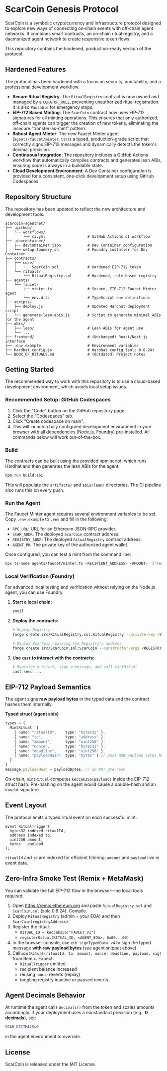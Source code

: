 # ScarCoin Genesis Protocol

ScarCoin is a symbolic cryptocurrency and infrastructure protocol designed to explore new ways of connecting on‑chain events with off‑chain agent networks. It combines smart contracts, an on‑chain ritual registry, and a daemonized agent network to create responsive token flows.

This repository contains the hardened, production-ready version of the protocol.

## Hardened Features

The protocol has been hardened with a focus on security, auditability, and a professional development workflow.

- **Secure Ritual Registry**: The `RitualRegistry` contract is now owned and managed by a `CURATOR_ROLE`, preventing unauthorized ritual registration. It is also `Pausable` for emergency stops.
- **EIP-712 Based Minting**: The `ScarCoin` contract now uses EIP-712 signatures for all minting operations. This ensures that only authorized, off-chain agents can trigger the creation of new tokens, eliminating the insecure "transfer-as-mint" pattern.
- **Robust Agent Minter**: The new Faucet Minter agent (`agents/faucet/minter.ts`) is a typed, production-grade script that correctly signs EIP-712 messages and dynamically detects the token's decimal precision.
- **Continuous Integration**: The repository includes a GitHub Actions workflow that automatically compiles contracts and generates lean ABIs, ensuring code is always in a buildable state.
- **Cloud Development Environment**: A Dev Container configuration is provided for a consistent, one-click development setup using GitHub Codespaces.

## Repository Structure

The repository has been updated to reflect the new architecture and development tools.

```
scarcoin-agentnet/
├── .github/
│   └── workflows/
│       └── ci.yml                   # GitHub Actions CI workflow
├── .devcontainer/
│   ├── devcontainer.json            # Dev Container configuration
│   └── setup-foundry.sh             # Foundry installer for Dev Container
├── contracts/
│   ├── core/
│   │   └── ScarCoin.sol             # Hardened EIP-712 token
│   └── rituals/
│       └── RitualRegistry.sol       # Hardened, role-based registry
├── agents/
│   └── faucet/
│       ├── minter.ts                # Secure, EIP-712 Faucet Minter agent
│       └── env.d.ts                 # TypeScript env definitions
├── scripts/
│   ├── deploy.js                    # Updated Hardhat deployment script
│   └── generate-lean-abis.js        # Script to generate minimal ABIs for the agent
├── abis/
│   ├── lean/                        # Lean ABIs for agent use
│   └── ...
├── frontend/                        # (Unchanged) React/Next.js interface
├── .env.example                     # Environment variables
├── hardhat.config.js                # Hardhat config (solc 0.8.24)
└── BOOK_OF_RITUALS.md               # (Outdated) Project notes
```

## Getting Started

The recommended way to work with this repository is to use a cloud-based development environment, which avoids local setup issues.

### Recommended Setup: GitHub Codespaces

1.  Click the "Code" button on the GitHub repository page.
2.  Select the "Codespaces" tab.
3.  Click "Create codespace on main".
4.  This will launch a fully configured development environment in your browser with all dependencies (Node.js, Foundry) pre-installed. All commands below will work out-of-the-box.

### Build

The contracts can be built using the provided npm script, which runs Hardhat and then generates the lean ABIs for the agent.

```bash
npm run build:abi
```
This will populate the `artifacts/` and `abis/lean/` directories. The CI pipeline also runs this on every push.

### Run the Agent

The Faucet Minter agent requires several environment variables to be set. Copy `.env.example` to `.env` and fill in the following:

- `RPC_URL`: URL for an Ethereum JSON-RPC provider.
- `SCAR_ADDR`: The deployed `ScarCoin` contract address.
- `REGISTRY_ADDR`: The deployed `RitualRegistry` contract address.
- `AGENT_PK`: The private key of the authorized agent wallet.

Once configured, you can test a mint from the command line:
```bash
npx ts-node agents/faucet/minter.ts <RECIPIENT_ADDRESS> <AMOUNT> '{"reason":"test"}'
```

### Local Verification (Foundry)

For advanced local testing and verification without relying on the Node.js agent, you can use Foundry.

1.  **Start a local chain:**
    ```bash
    anvil
    ```
2.  **Deploy the contracts:**
    ```bash
    # Deploy Registry
    forge create src/RitualRegistry.sol:RitualRegistry --private-key <YOUR_PK>

    # Deploy ScarCoin, passing the Registry's address
    forge create src/ScarCoin.sol:ScarCoin --constructor-args <REGISTRY_ADDRESS> --private-key <YOUR_PK>
    ```
3.  **Use `cast` to interact with the contracts:**
    ```bash
    # Register a ritual, sign a message, and call mintRitual
    cast send ...
    ```

## EIP-712 Payload Semantics
The agent signs **raw payload bytes** in the typed data and the contract hashes them internally.

**Typed struct (agent side)**
```ts
types = {
  MintRitual: [
    { name: "ritualId",    type: "bytes32" },
    { name: "to",          type: "address" },
    { name: "amount",      type: "uint256" },
    { name: "nonce",       type: "bytes32" },
    { name: "deadline",    type: "uint256" },
    { name: "payloadHash", type: "bytes" } // pass RAW payload bytes here
  ]
}
message.payloadHash = payloadBytes; // do NOT pre-hash
```
On-chain, `mintRitual` computes `keccak256(payload)` inside the EIP-712 struct hash. Pre-hashing on the agent would cause a double-hash and an invalid signature.

## Event Layout
The protocol emits a typed ritual event on each successful mint:
```solidity
event RitualTrigger(
  bytes32 indexed ritualId,
  address indexed to,
  uint256 amount,
  bytes   payload
);
```
`ritualId` and `to` are indexed for efficient filtering; `amount` and `payload` live in event data.

## Zero-Infra Smoke Test (Remix + MetaMask)
You can validate the full EIP-712 flow in the browser—no local tools required.
1. Open https://remix.ethereum.org and paste `RitualRegistry.sol` and `ScarCoin.sol` (solc 0.8.24). Compile.
2. Deploy `RitualRegistry` (admin = your EOA) and then `ScarCoin(registryAddress)`.
3. Register the ritual:
   - `RITUAL_ID = keccak256("FAUCET_V1")`
   - `registerRitual(RITUAL_ID, <AGENT_EOA>, 0x00...00)`
4. In the browser console, use `eth_signTypedData_v4` to sign the typed message **with raw payload bytes** (see agent snippet above).
5. Call `mintRitual(ritualId, to, amount, nonce, deadline, payload, sig)` from Remix. Expect:
   - `RitualTrigger` emitted
   - recipient balance increased
   - reusing `nonce` reverts (replay)
   - toggling registry inactive or paused reverts

## Agent Decimals Behavior
At runtime the agent calls `decimals()` from the token and scales amounts accordingly. If your deployment uses a nonstandard precision (e.g., **0 decimals**), set:
```bash
SCAR_DECIMALS=0
```
in the agent environment to override.

## License

ScarCoin is released under the MIT License.
